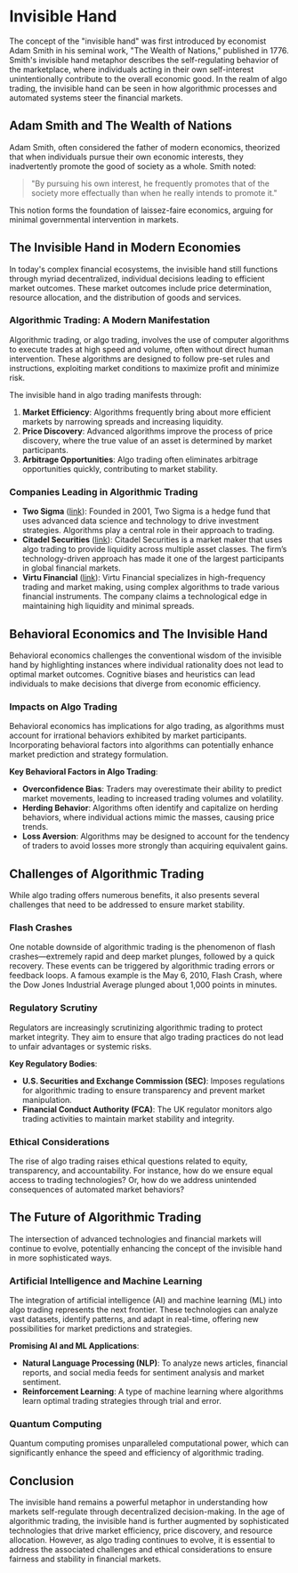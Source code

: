 # Invisible Hand

The concept of the "invisible hand" was first introduced by economist Adam Smith in his seminal work, "The Wealth of Nations," published in 1776. Smith's invisible hand metaphor describes the self-regulating behavior of the marketplace, where individuals acting in their own self-interest unintentionally contribute to the overall economic good. In the realm of algo trading, the invisible hand can be seen in how algorithmic processes and automated systems steer the financial markets.

## Adam Smith and The Wealth of Nations

Adam Smith, often considered the father of modern economics, theorized that when individuals pursue their own economic interests, they inadvertently promote the good of society as a whole. Smith noted:

> "By pursuing his own interest, he frequently promotes that of the society more effectually than when he really intends to promote it."

This notion forms the foundation of laissez-faire economics, arguing for minimal governmental intervention in markets.

## The Invisible Hand in Modern Economies

In today's complex financial ecosystems, the invisible hand still functions through myriad decentralized, individual decisions leading to efficient market outcomes. These market outcomes include price determination, resource allocation, and the distribution of goods and services.

### Algorithmic Trading: A Modern Manifestation

Algorithmic trading, or algo trading, involves the use of computer algorithms to execute trades at high speed and volume, often without direct human intervention. These algorithms are designed to follow pre-set rules and instructions, exploiting market conditions to maximize profit and minimize risk.

The invisible hand in algo trading manifests through:

1. **Market Efficiency**: Algorithms frequently bring about more efficient markets by narrowing spreads and increasing liquidity.
2. **Price Discovery**: Advanced algorithms improve the process of price discovery, where the true value of an asset is determined by market participants.
3. **Arbitrage Opportunities**: Algo trading often eliminates arbitrage opportunities quickly, contributing to market stability.

### Companies Leading in Algorithmic Trading

- **Two Sigma** ([link](https://www.twosigma.com)): Founded in 2001, Two Sigma is a hedge fund that uses advanced data science and technology to drive investment strategies. Algorithms play a central role in their approach to trading.
- **Citadel Securities** ([link](https://www.citadelsecurities.com)): Citadel Securities is a market maker that uses algo trading to provide liquidity across multiple asset classes. The firm’s technology-driven approach has made it one of the largest participants in global financial markets.
- **Virtu Financial** ([link](https://www.virtu.com)): Virtu Financial specializes in high-frequency trading and market making, using complex algorithms to trade various financial instruments. The company claims a technological edge in maintaining high liquidity and minimal spreads.

## Behavioral Economics and The Invisible Hand

Behavioral economics challenges the conventional wisdom of the invisible hand by highlighting instances where individual rationality does not lead to optimal market outcomes. Cognitive biases and heuristics can lead individuals to make decisions that diverge from economic efficiency.

### Impacts on Algo Trading

Behavioral economics has implications for algo trading, as algorithms must account for irrational behaviors exhibited by market participants. Incorporating behavioral factors into algorithms can potentially enhance market prediction and strategy formulation.

**Key Behavioral Factors in Algo Trading**:
- **Overconfidence Bias**: Traders may overestimate their ability to predict market movements, leading to increased trading volumes and volatility.
- **Herding Behavior**: Algorithms often identify and capitalize on herding behaviors, where individual actions mimic the masses, causing price trends.
- **Loss Aversion**: Algorithms may be designed to account for the tendency of traders to avoid losses more strongly than acquiring equivalent gains.

## Challenges of Algorithmic Trading

While algo trading offers numerous benefits, it also presents several challenges that need to be addressed to ensure market stability.

### Flash Crashes

One notable downside of algorithmic trading is the phenomenon of flash crashes—extremely rapid and deep market plunges, followed by a quick recovery. These events can be triggered by algorithmic trading errors or feedback loops. A famous example is the May 6, 2010, Flash Crash, where the Dow Jones Industrial Average plunged about 1,000 points in minutes.

### Regulatory Scrutiny

Regulators are increasingly scrutinizing algorithmic trading to protect market integrity. They aim to ensure that algo trading practices do not lead to unfair advantages or systemic risks.

**Key Regulatory Bodies**:
- **U.S. Securities and Exchange Commission (SEC)**: Imposes regulations for algorithmic trading to ensure transparency and prevent market manipulation.
- **Financial Conduct Authority (FCA)**: The UK regulator monitors algo trading activities to maintain market stability and integrity.

### Ethical Considerations

The rise of algo trading raises ethical questions related to equity, transparency, and accountability. For instance, how do we ensure equal access to trading technologies? Or, how do we address unintended consequences of automated market behaviors?

## The Future of Algorithmic Trading

The intersection of advanced technologies and financial markets will continue to evolve, potentially enhancing the concept of the invisible hand in more sophisticated ways.

### Artificial Intelligence and Machine Learning

The integration of artificial intelligence (AI) and machine learning (ML) into algo trading represents the next frontier. These technologies can analyze vast datasets, identify patterns, and adapt in real-time, offering new possibilities for market predictions and strategies.

**Promising AI and ML Applications**:
- **Natural Language Processing (NLP)**: To analyze news articles, financial reports, and social media feeds for sentiment analysis and market sentiment.
- **Reinforcement Learning**: A type of machine learning where algorithms learn optimal trading strategies through trial and error.

### Quantum Computing

Quantum computing promises unparalleled computational power, which can significantly enhance the speed and efficiency of algorithmic trading.

## Conclusion

The invisible hand remains a powerful metaphor in understanding how markets self-regulate through decentralized decision-making. In the age of algorithmic trading, the invisible hand is further augmented by sophisticated technologies that drive market efficiency, price discovery, and resource allocation. However, as algo trading continues to evolve, it is essential to address the associated challenges and ethical considerations to ensure fairness and stability in financial markets.